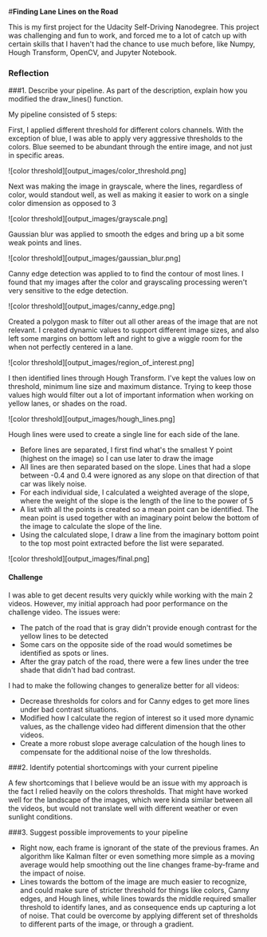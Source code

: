 #**Finding Lane Lines on the Road**

This is my first project for the Udacity Self-Driving Nanodegree. This project was challenging and fun to work, and forced me to a lot of catch up with certain skills that I haven't had the chance to use much before, like Numpy, Hough Transform, OpenCV, and Jupyter Notebook.

### Reflection

###1. Describe your pipeline. As part of the description, explain how you modified the draw_lines() function.

My pipeline consisted of 5 steps:

First, I applied different threshold for different colors channels. With the exception of blue, I was able to apply very aggressive thresholds to the colors. Blue seemed to be abundant through the entire image, and not just in specific areas.

<!-- ![alt text][image1] -->
![color threshold][output_images/color_threshold.png]

Next was making the image in grayscale, where the lines, regardless of color, would standout well, as well as making it easier to work on a single color dimension as opposed to 3

![color threshold][output_images/grayscale.png]

Gaussian blur was applied to smooth the edges and bring up a bit some weak points and lines.

![color threshold][output_images/gaussian_blur.png]

Canny edge detection was applied to to find the contour of most lines. I found that my images after the color and grayscaling processing weren't very sensitive to the edge detection.

![color threshold][output_images/canny_edge.png]

Created a polygon mask to filter out all other areas of the image that are not relevant. I created dynamic values to support different image sizes, and also left some margins on bottom left and right to give a wiggle room for the when not perfectly centered in a lane.

![color threshold][output_images/region_of_interest.png]

I then identified lines through Hough Transform. I've kept the values low on threshold, minimum line size and maximum distance. Trying to keep those values high would filter out a lot of important information when working on yellow lanes, or shades on the road.

![color threshold][output_images/hough_lines.png]

Hough lines were used to create a single line for each side of the lane.
* Before lines are separated, I first find what's the smallest Y point (highest on the image) so I can use later to draw the image
* All lines are then separated based on the slope. Lines that had a slope between -0.4 and 0.4 were ignored as any slope on that direction of that car was likely noise.
* For each individual side, I calculated a weighted average of the slope, where the weight of the slope is the length of the line to the power of 5
* A list with all the points is created so a mean point can be identified. The mean point is used together with an imaginary point below the bottom of the image to calculate the slope of the line.
* Using the calculated slope, I draw a line from the imaginary bottom point to the top most point extracted before the list were separated.

![color threshold][output_images/final.png]


#### Challenge

I was able to get decent results very quickly while working with the main 2 videos. However, my initial approach had poor performance on the challenge video. The issues were:
- The patch of the road that is gray didn't provide enough contrast for the yellow lines to be detected
- Some cars on the opposite side of the road would sometimes be identified as spots or lines.
- After the gray patch of the road, there were a few lines under the tree shade that didn't had bad contrast.

I had to make the following changes to generalize better for all videos:
- Decrease thresholds for colors and for Canny edges to get more lines under bad contrast situations.
- Modified how I calculate the region of interest so it used more dynamic values, as the challenge video had different dimension that the other videos.
- Create a more robust slope average calculation of the hough lines to compensate for the additional noise of the low thresholds.

###2. Identify potential shortcomings with your current pipeline

A few shortcomings that I believe would be an issue with my approach is the fact I relied heavily on the colors thresholds. That might have worked well for the landscape of the images, which were kinda similar between all the videos, but would not translate well with different weather or even sunlight conditions.


###3. Suggest possible improvements to your pipeline

- Right now, each frame is ignorant of the state of the previous frames. An algorithm like Kalman filter or even something more simple as a moving average would help smoothing out the line changes frame-by-frame and the impact of noise.
- Lines towards the bottom of the image are much easier to recognize, and could make sure of stricter threshold for things like colors, Canny edges, and Hough lines, while lines towards the middle required smaller threshold to identify lanes, and as consequence ends up capturing a lot of noise. That could be overcome by applying different set of thresholds to different parts of the image, or through a gradient.
